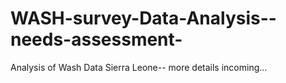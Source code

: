 # WASH-survey-Data-Analysis--needs-assessment-
 Analysis of Wash Data Sierra Leone-- more details incoming...
